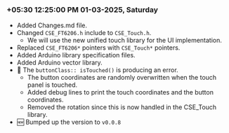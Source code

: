 

#
### **+05:30 12:25:00 PM 01-03-2025, Saturday**

  - Added Changes.md file.
  - Changed `CSE_FT6206.h` include to `CSE_Touch.h`.
    - We will use the new unified touch library for the UI implementation.
  - Replaced `CSE_FT6206*` pointers with `CSE_Touch*` pointers.
  - Added Arduino library specification files.
  - Added Arduino vector library.
  - 🐞 The `buttonClass:: isTouched()` is producing an error.
    - The button coordinates are randomly overwritten when the touch panel is touched.
    - Added debug lines to print the touch coordinates and the button coordinates.
    - Removed the rotation since this is now handled in the CSE_Touch library.
  - 🆕 Bumped up the version to `v0.0.8`

